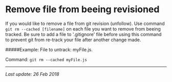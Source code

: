 # Remove file from beeing revisioned

If you would like to remove a file from git revision (unfollow).
Use command `git rm --cached [filename]` on each file
you want to remove from beeing tracked. Be sure to add a file to '.gitignore' 
file before using this command to prevent git from
re-track your file after another change made.

#####Example:
File to untrack: myFile.js. 

Command: `git rm --cached myFile.js`

---
_Last update: 26 Feb 2018_ 